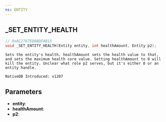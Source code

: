 ```yaml
---
ns: ENTITY
---
```

## _SET_ENTITY_HEALTH

```c
// 0xAC2767ED8BDFAB15
void _SET_ENTITY_HEALTH(Entity entity, int healthAmount, Entity p2);
```

```
Sets the entity's health. healthAmount sets the health value to that, and sets the maximum health core value. Setting healthAmount to 0 will kill the entity. Unclear what role p2 serves, but it's either 0 or an entity handle.

NativeDB Introduced: v1207
```

## Parameters
* **entity**:
* **healthAmount**:
* **p2**:
